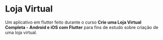 # Loja Virtual

Um aplicativo em flutter feito durante o curso **Crie uma Loja Virtual Completa - Android e iOS com Flutter** para fins de estudo sobre criação de uma loja virtual.
